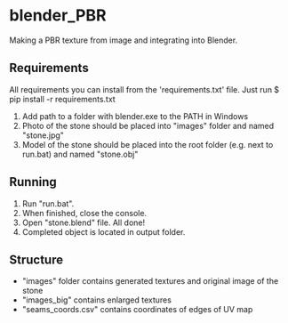 # blender_PBR
Making a PBR texture from image and integrating into Blender.

## Requirements
All requirements you can install from the 'requirements.txt' file. Just run $ pip install -r requirements.txt

1. Add path to a folder with blender.exe to the PATH in Windows
2. Photo of the stone should be placed into "images" folder and named "stone.jpg"
3. Model of the stone should be placed into the root folder (e.g. next to run.bat) and named "stone.obj"

## Running
1. Run "run.bat".
2. When finished, close the console.
3. Open "stone.blend" file. All done!
4. Completed object is located in output folder.

## Structure
* "images" folder contains generated textures and original image of the stone
* "images_big" contains enlarged textures
* "seams_coords.csv" contains coordinates of edges of UV map
